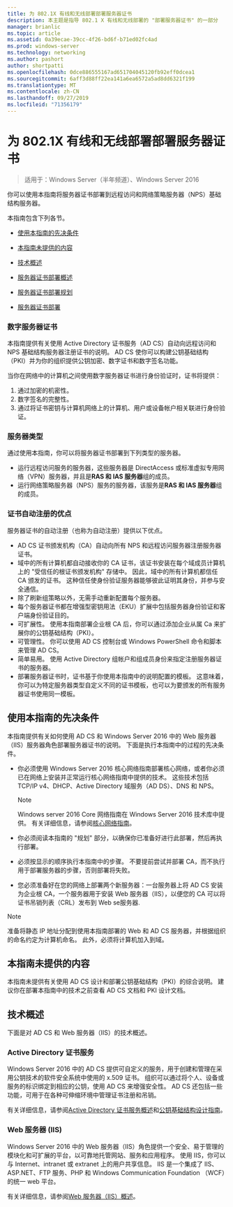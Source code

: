 ```yaml
---
title: 为 802.1X 有线和无线部署部署服务器证书
description: 本主题是指导 802.1 X 有线和无线部署的 "部署服务器证书" 的一部分
manager: brianlic
ms.topic: article
ms.assetid: 0a39ecae-39cc-4f26-bd6f-b71ed02fc4ad
ms.prod: windows-server
ms.technology: networking
ms.author: pashort
author: shortpatti
ms.openlocfilehash: 0dce886555167ad651704045120fb92eff0dcea1
ms.sourcegitcommit: 6aff3d88ff22ea141a6ea6572a5ad8dd6321f199
ms.translationtype: MT
ms.contentlocale: zh-CN
ms.lasthandoff: 09/27/2019
ms.locfileid: "71356179"
---
```

# <a name="deploy-server-certificates-for-8021x-wired-and-wireless-deployments"></a>为 802.1X 有线和无线部署部署服务器证书

>适用于：Windows Server（半年频道）、Windows Server 2016

你可以使用本指南将服务器证书部署到远程访问和网络策略服务器（NPS）基础结构服务器。   

本指南包含下列各节。  

-   [使用本指南的先决条件](#bkmk_pre)  

-   [本指南未提供的内容](#bkmk_not)  

-   [技术概述](#bkmk_tech)  

-   [服务器证书部署概述](Server-Certificate-Deployment-Overview.md)  

-   [服务器证书部署规划](Server-Certificate-Deployment-Planning.md)  

-   [服务器证书部署](Server-Certificate-Deployment.md)  

### <a name="digital-server-certificates"></a>**数字服务器证书**  
本指南提供有关使用 Active Directory 证书服务（AD CS）自动向远程访问和 NPS 基础结构服务器注册证书的说明。 AD CS 使你可以构建公钥基础结构（PKI）并为你的组织提供公钥加密、数字证书和数字签名功能。  

当你在网络中的计算机之间使用数字服务器证书进行身份验证时，证书将提供：   

1. 通过加密的机密性。  
2. 数字签名的完整性。  
3. 通过将证书密钥与计算机网络上的计算机、用户或设备帐户相关联进行身份验证。  

### <a name="server-types"></a>**服务器类型**  
通过使用本指南，你可以将服务器证书部署到下列类型的服务器。  
- 运行远程访问服务的服务器，这些服务器是 DirectAccess 或标准虚拟专用网络（VPN）服务器，并且是**RAS 和 IAS 服务器**组的成员。  
- 运行网络策略服务器（NPS）服务的服务器，该服务是**RAS 和 IAS 服务器**组的成员。  

### <a name="advantages-of-certificate-autoenrollment"></a>**证书自动注册的优点**  
服务器证书的自动注册（也称为自动注册）提供以下优点。  

- AD CS 证书颁发机构（CA）自动向所有 NPS 和远程访问服务器注册服务器证书。  
- 域中的所有计算机都自动接收你的 CA 证书，该证书安装在每个域成员计算机上的 "受信任的根证书颁发机构" 存储中。 因此，域中的所有计算机都信任 CA 颁发的证书。 这种信任使身份验证服务器能够彼此证明其身份，并参与安全通信。  
- 除了刷新组策略以外，无需手动重新配置每个服务器。  
- 每个服务器证书都在增强型密钥用法（EKU）扩展中包括服务器身份验证和客户端身份验证目的。  
- 可扩展性。 使用本指南部署企业根 CA 后，你可以通过添加企业从属 Ca 来扩展你的公钥基础结构（PKI）。  
- 可管理性。 你可以使用 AD CS 控制台或 Windows PowerShell 命令和脚本来管理 AD CS。  
- 简单易用。 使用 Active Directory 组帐户和组成员身份来指定注册服务器证书的服务器。   
- 部署服务器证书时，证书基于你使用本指南中的说明配置的模板。 这意味着，你可以为特定服务器类型自定义不同的证书模板，也可以为要颁发的所有服务器证书使用同一模板。  

## <a name="bkmk_pre"></a>使用本指南的先决条件  

本指南提供有关如何使用 AD CS 和 Windows Server 2016 中的 Web 服务器（IIS）服务器角色部署服务器证书的说明。 下面是执行本指南中的过程的先决条件。  

- 你必须使用 Windows Server 2016 核心网络指南部署核心网络，或者你必须已在网络上安装并正常运行核心网络指南中提供的技术。 这些技术包括 TCP/IP v4、DHCP、Active Directory 域服务（AD DS）、DNS 和 NPS。  
  >[!NOTE]
  >Windows server 2016 Core 网络指南在 Windows Server 2016 技术库中提供。 有关详细信息，请参阅[核心网络指南](../../../core-network-guide/Core-Network-Guide.md)。

- 你必须阅读本指南的 "规划" 部分，以确保你已准备好进行此部署，然后再执行部署。  
- 必须按显示的顺序执行本指南中的步骤。 不要提前尝试并部署 CA，而不执行用于部署服务器的步骤，否则部署将失败。  
- 您必须准备好在您的网络上部署两个新服务器：一台服务器上将 AD CS 安装为企业根 CA，一个服务器用于安装 Web 服务器（IIS），以便您的 CA 可以将证书吊销列表（CRL）发布到 Web se服务器.   

>[!NOTE]  
>准备将静态 IP 地址分配到使用本指南部署的 Web 和 AD CS 服务器，并根据组织的命名约定为计算机命名。 此外，必须将计算机加入到域。  

## <a name="bkmk_not"></a>本指南未提供的内容  
本指南未提供有关使用 AD CS 设计和部署公钥基础结构（PKI）的综合说明。 建议你在部署本指南中的技术之前查看 AD CS 文档和 PKI 设计文档。   

## <a name="bkmk_tech"></a>技术概述  
下面是对 AD CS 和 Web 服务器（IIS）的技术概述。  

### <a name="active-directory-certificate-services"></a>Active Directory 证书服务  
Windows Server 2016 中的 AD CS 提供可自定义的服务，用于创建和管理在采用公钥技术的软件安全系统中使用的 x.509 证书。 组织可以通过将个人、设备或服务的标识绑定到相应的公钥，使用 AD CS 来增强安全性。 AD CS 还包括一些功能，可用于在各种可伸缩环境中管理证书注册和吊销。  

有关详细信息，请参阅[Active Directory 证书服务概述](https://technet.microsoft.com/library/hh831740.aspx)和[公钥基础结构设计指南](https://social.technet.microsoft.com/wiki/contents/articles/2901.public-key-infrastructure-design-guidance.aspx)。  

### <a name="web-server-iis"></a>Web 服务器 (IIS)  

Windows Server 2016 中的 Web 服务器（IIS）角色提供一个安全、易于管理的模块化和可扩展的平台，以可靠地托管网站、服务和应用程序。 使用 IIS，你可以与 Internet、intranet 或 extranet 上的用户共享信息。 IIS 是一个集成了 IIS、ASP.NET、FTP 服务、PHP 和 Windows Communication Foundation （WCF）的统一 web 平台。  

有关详细信息，请参阅[Web 服务器（IIS）概述](https://technet.microsoft.com/library/hh831725.aspx)。  
